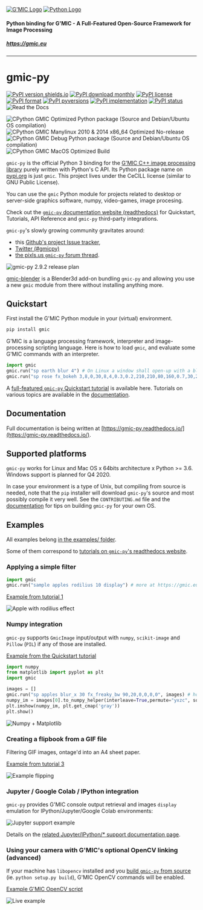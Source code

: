 [![G'MIC Logo](https://gmic.eu/img/logo4.jpg)](https://gmic.eu)
[![Python Logo](https://www.python.org/static/community_logos/python-logo-master-v3-TM-flattened.png)](https://www.python.org)

#### 
#### Python binding for G'MIC - A Full-Featured Open-Source Framework for Image Processing
##### https://gmic.eu

---------------------------

# gmic-py
[![PyPI version shields.io](https://img.shields.io/pypi/v/gmic.svg)](https://pypi.python.org/pypi/gmic/)
[![PyPI download monthly](https://img.shields.io/pypi/dm/gmic.svg)](https://pypi.python.org/pypi/gmic/)
[![PyPI license](https://img.shields.io/pypi/l/gmic.svg)](https://pypi.python.org/pypi/gmic/)
[![PyPI format](https://img.shields.io/pypi/format/gmic.svg)](https://pypi.python.org/pypi/gmic/)
[![PyPI pyversions](https://img.shields.io/pypi/pyversions/gmic.svg)](https://pypi.python.org/pypi/gmic/)
[![PyPI implementation](https://img.shields.io/pypi/implementation/gmic.svg)](https://pypi.python.org/pypi/gmic/)
[![PyPI status](https://img.shields.io/pypi/status/gmic.svg)](https://pypi.python.org/pypi/gmic/)
![Read the Docs](https://img.shields.io/readthedocs/gmic-py)

![CPython GMIC Optimized Python package (Source and Debian/Ubuntu OS compilation)](https://github.com/myselfhimself/gmic-py/workflows/CPython%20GMIC%20Optimized%20Python%20package%20(Source%20and%20Debian/Ubuntu%20OS%20compilation)/badge.svg)
![CPython GMIC Manylinux 2010 & 2014 x86_64 Optimized No-release](https://github.com/myselfhimself/gmic-py/workflows/CPython%20GMIC%20Manylinux%202010%20&%202014%20x86_64%20Optimized%20No-release/badge.svg)
![CPython GMIC Debug Python package (Source and Debian/Ubuntu OS compilation)](https://github.com/myselfhimself/gmic-py/workflows/CPython%20GMIC%20Debug%20Python%20package%20(Source%20and%20Debian/Ubuntu%20OS%20compilation)/badge.svg)
![CPython GMIC MacOS Optimized Build](https://github.com/myselfhimself/gmic-py/workflows/CPython%20GMIC%20MacOS%20Optimized%20Build/badge.svg)

`gmic-py` is the official Python 3 binding for the [G'MIC C++ image processing library](https://gmic.eu) purely written with Python's C API.
Its Python package name on [pypi.org](https://pypi.org/project/gmic/) is just `gmic`.
This project lives under the CeCILL license (similar to GNU Public License).


You can use the `gmic` Python module for projects related to desktop or server-side graphics software, numpy, video-games, image procesing.

Check out the [`gmic-py` documentation website (readthedocs)](https://gmic-py.readthedocs.io/) for Quickstart, Tutorials, API Reference and `gmic-py` third-party integrations.

`gmic-py`'s slowly growing community gravitates around:

- this [Github's project Issue tracker](https://github.com/myselfhimself/gmic-py/issues),
- [Twitter (#gmicpy)](https://twitter.com/search?q=%23gmicpy&src=typed_query)
- [the pixls.us `gmic-py` forum thread](https://discuss.pixls.us/t/developing-and-fiddling-with-the-gmic-python-binding/20406).

![gmic-py 2.9.2 release plan](docs/_static/images/292_plan.png)

[gmic-blender](https://github.com/myselfhimself/gmic-blender) is a Blender3d add-on bundling `gmic-py` and allowing you use a new `gmic` module from there without installing anything more.

## Quickstart
First install the G'MIC Python module in your (virtual) environment.

```sh
pip install gmic
```

G'MIC is a language processing framework, interpreter and image-processing scripting language. 
Here is how to load `gmic`, and evaluate some G'MIC commands with an interpreter.
```python
import gmic
gmic.run("sp earth blur 4") # On Linux a window shall open-up with a blurred earth
gmic.run("sp rose fx_bokeh 3,8,0,30,8,4,0.3,0.2,210,210,80,160,0.7,30,20,20,1,2,170,130,20,110,0.15,0 output rose_with_bokeh.png") # Save a rose with bokeh effect to file
```

A [full-featured `gmic-py` Quickstart tutorial](https://gmic-py.readthedocs.io/en/latest/gettingstarted.html) is available here.
Tutorials on various topics are available in the [documentation](https://gmic-py.readthedocs.io/en/latest/tutorials.html).

## Documentation
Full documentation is being written at [https://gmic-py.readthedocs.io/](https://gmic-py.readthedocs.io/).

## Supported platforms
`gmic-py` works for Linux and Mac OS x 64bits architecture x Python >= 3.6. Windows support is planned for Q4 2020.

In case your environment is a type of Unix, but compiling from source is needed, note that the `pip` installer will download `gmic-py`'s source and most possibly compile it very well.
See the `CONTRIBUTING.md` file and the [documentation](https://gmic-py.readthedocs.io/) for tips on building `gmic-py` for your own OS.

## Examples
All examples belong [in the examples/ folder](examples/).

Some of them correspond to [tutorials on `gmic-py`'s readthedocs website](https://gmic-py.readthedocs.io/en/latest/tutorials.html).

### Applying a simple filter

```python
import gmic
gmic.run("sample apples rodilius 10 display") # more at https://gmic.eu/reference/rodilius.html
```

[Example from tutorial 1](https://gmic-py.readthedocs.io/en/latest/tutorials.html#applying-a-one-or-more-filter-s)

![Apple with rodilius effect](examples/tutorial1-simple-filter-and-io/rodilius_apple.png)

### Numpy integration
`gmic-py` supports `GmicImage` input/output with `numpy`, `scikit-image` and `Pillow` (`PIL`) if any of those are installed.

[Example from the Quickstart tutorial](https://gmic-py.readthedocs.io/en/latest/gettingstarted.html#working-with-the-numpy-support)

```python
import numpy
from matplotlib import pyplot as plt
import gmic

images = []
gmic.run("sp apples blur_x 30 fx_freaky_bw 90,20,0,0,0,0", images) # horizontal blur+special black&white
numpy_im = images[0].to_numpy_helper(interleave=True,permute="yxzc", squeeze_shape=True, astype=numpy.uint8)
plt.imshow(numpy_im, plt.get_cmap('gray'))
plt.show()
```

![Numpy + Matplotlib](docs/_static/images/gmic_apples_gray.png)

### Creating a flipbook from a GIF file
Filtering GIF images, ontage'd into an A4 sheet paper.

[Example from tutorial 3](https://gmic-py.readthedocs.io/en/latest/tutorials.html#tutorial-3-filtering-gif-and-videos)

![Example flipping](examples/tutorial3-animated-files/tutorial3_flipbook.gif)

### Jupyter / Google Colab / IPython integration
`gmic-py` provides G'MIC console output retrieval and images `display` emulation for IPython/Jupyter/Google Colab environments:

![Jupyter support example](docs/_static/images/jupyter_example.png)

Details on the [related Jupyter/IPython/* support documentation page](https://gmic-py.readthedocs.io/en/latest/jupyter.html).

### Using your camera with G'MIC's optional OpenCV linking (advanced)
If your machine has `libopencv` installed and you [build `gmic-py` from source](https://gmic-py.readthedocs.io/en/latest/compiling.html#tl-dr-building-gmic-py-on-linux) (ie. `python setup.py build`), G'MIC OpenCV commands will be enabled.

[Example G'MIC OpenCV script](examples/opencv-camera/gmic-py-opencv-camera.py)

![Live example](examples/opencv-camera/gmic-py-opencv-camera.gif)